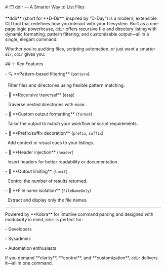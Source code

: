 \# 🗂️ ddir — A Smarter Way to List Files



\*\*ddir\*\* (short for \*\*D-Dir\*\*, inspired by “D-Day”) is a modern, extensible CLI tool that redefines how you interact with your filesystem. Built as a one-page logic powerhouse, `ddir` offers recursive file and directory listing with dynamic formatting, pattern filtering, and customizable output—all in a single, elegant command.



Whether you're auditing files, scripting automation, or just want a smarter `dir`, `ddir` gives you:



\## ✨ Key Features



\- 🔍 \*\*Pattern-based filtering\*\* (`pattern`)  

&nbsp; Filter files and directories using flexible pattern matching.



\- 📁 \*\*Recursive traversal\*\* (`deep`)  

&nbsp; Traverse nested directories with ease.



\- 🎨 \*\*Custom output formatting\*\* (`format`)  

&nbsp; Tailor the output to match your workflow or script requirements.



\- 🎀 \*\*Prefix/suffix decoration\*\* (`prefix`, `suffix`)  

&nbsp; Add context or visual cues to your listings.



\- 🧾 \*\*Header injection\*\* (`header`)  

&nbsp; Insert headers for better readability or documentation.



\- 🔢 \*\*Output limiting\*\* (`limit`)  

&nbsp; Control the number of results returned.



\- 📄 \*\*File name isolation\*\* (`fileNameOnly`)  

&nbsp; Extract and display only the file names.



---



Powered by \*\*Kobra\*\* for intuitive command parsing and designed with modularity in mind, `ddir` is perfect for:



\- Developers  

\- Sysadmins  

\- Automation enthusiasts  



If you demand \*\*clarity\*\*, \*\*control\*\*, and \*\*customization\*\*, `ddir` delivers it—all in one command.

